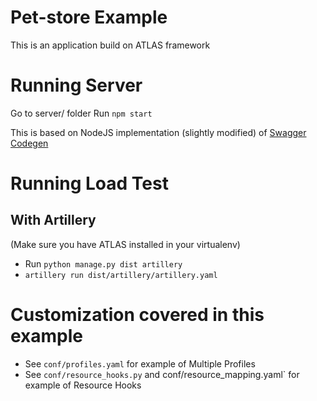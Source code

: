 Pet-store Example
=================

This is an application build on ATLAS framework


Running Server
==============

Go to server/ folder
Run `npm start`

This is based on NodeJS implementation (slightly modified) of [Swagger Codegen](https://github.com/swagger-api/swagger-codegen)


Running Load Test
=================

With Artillery
--------------

(Make sure you have ATLAS installed in your virtualenv)

- Run `python manage.py dist artillery`
- `artillery run dist/artillery/artillery.yaml`


Customization covered in this example
=====================================

- See `conf/profiles.yaml` for example of Multiple Profiles
- See `conf/resource_hooks.py` and conf/resource_mapping.yaml` for example of Resource Hooks
